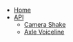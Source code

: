 * [Home](/)
* [API](/guides/)
  * [Camera Shake](/guides/camerashake.md)
  * [Axle Voiceline](/guides/axlevoiceline.md)
